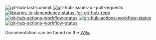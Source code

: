 ![git-hub-last-commit](https://img.shields.io/github/last-commit/kevindheath/nugetpackages?color=blue&style=plastic&logo=github&label=Last%20Commit)
![git-hub-issues-or-pull-requests](https://img.shields.io/github/issues/kevindheath/nugetpackages?color=blue&style=plastic&logo=github&label=Issues)
[![libraries-io-dependency-status-for-git-hub-repo](https://img.shields.io/librariesio/github/kevindheath/nugetpackages?color=blue&style=plastic&logo=librariesdotio&label=Dependencies)](https://www.nuget.org/packages)
\
[![git-hub-actions-workflow-status](https://img.shields.io/github/actions/workflow/status/kevindheath/nugetpackages/merge.yml?style=plastic&label=%E2%99%BE%EF%B8%8F%20Pull%20Request%20Merge)](https://github.com/kevindheath/nugetpackages/actions/workflows/merge.yml)
[![git-hub-actions-workflow-status](https://img.shields.io/github/actions/workflow/status/kevindheath/nugetpackages/runtests.yml?style=plastic&label=%F0%9F%9A%A5%20Run%20Tests)](https://github.com/kevindheath/nugetpackages/actions/workflows/runtests.yml)
[![git-hub-actions-workflow-status](https://img.shields.io/github/actions/workflow/status/kevindheath/nugetpackages/publish.yml?style=plastic&label=%F0%9F%93%A6%20Publish%20Packages)](https://github.com/kevindheath/nugetpackages/actions/workflows/publish.yml)


Documentation can be found on the *[Wiki.](https://github.com/KevinDHeath/NuGetPackages/wiki/Home)*